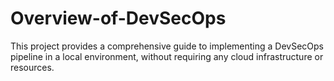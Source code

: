 # Overview-of-DevSecOps
This project provides a comprehensive guide to implementing a DevSecOps pipeline in a local environment, without requiring any cloud infrastructure or resources.
